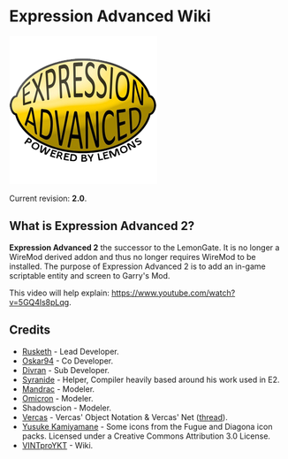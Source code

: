 # Expression Advanced Wiki

![](images/ea-logo.png)

Current revision: **2.0**.

## What is Expression Advanced 2?

**Expression Advanced 2** the successor to the LemonGate. It is no longer a WireMod derived addon and thus no longer requires WireMod to be installed. The purpose of Expression Advanced 2 is to add an in-game scriptable entity and screen to Garry's Mod.

This video will help explain: https://www.youtube.com/watch?v=5GQ4ls8pLqg.

## Credits

- [Rusketh](http://github.com/Rusketh) - Lead Developer.
- [Oskar94](http://github.com/oskar94) - Co Developer.
- [Divran](https://github.com/Divran) - Sub Developer.
- [Syranide](https://github.com/syranide) - Helper, Compiler heavily based around his work used in E2.
- [Mandrac](https://github.com/mandrac) - Modeler.
- [Omicron](https://github.com/OmicroNiuM) - Modeler.
- Shadowscion - Modeler.
- [Vercas](https://github.com/vercas) - Vercas' Object Notation & Vercas' Net ([thread](http://www.facepunch.com/showthread.php?t=1194008)).
- [Yusuke Kamiyamane](http://p.yusukekamiyamane.com/) - Some icons from the Fugue and Diagona icon packs. Licensed under a Creative Commons Attribution 3.0 License.
- [VINTproYKT](https://github.com/VINTproYKT) - Wiki.